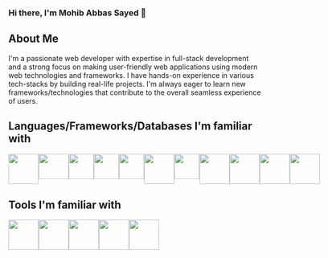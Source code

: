 ### Hi there, I'm Mohib Abbas Sayed 👋

## About Me
I'm a passionate web developer with expertise in full-stack development and a strong focus on making user-friendly web applications using modern web technologies and frameworks. I have hands-on experience in various tech-stacks by building real-life projects. I'm always eager to learn new frameworks/technologies that contribute to the overall seamless experience of users.

## Languages/Frameworks/Databases I'm familiar with
<div style="display: flex;">
  <img src="https://www.freepnglogos.com/uploads/html5-logo-png/html5-logo-devextreme-multi-purpose-controls-html-javascript-3.png" height="60"/>
  <img src="https://upload.wikimedia.org/wikipedia/commons/thumb/b/b2/Bootstrap_logo.svg/2560px-Bootstrap_logo.svg.png" width="60" height="50"/>
  <img src="https://static-00.iconduck.com/assets.00/nextjs-icon-512x512-11yvtwzn.png" height="50"/>
  <img src="https://upload.wikimedia.org/wikipedia/commons/thumb/a/a7/React-icon.svg/2300px-React-icon.svg.png" height="50"/>
  <img src="https://upload.wikimedia.org/wikipedia/commons/thumb/4/4c/Typescript_logo_2020.svg/2048px-Typescript_logo_2020.svg.png" height="50"/>
  <img src="https://res.cloudinary.com/startup-grind/image/upload/c_fill,dpr_2.0,f_auto,g_center,h_1080,q_100,w_1080/v1/gcs/platform-data-dsc/events/Tailwind_CSS_Logo.svg_GkNDLAs.png" height="60"/>
  <img src="https://upload.wikimedia.org/wikipedia/commons/thumb/2/27/PHP-logo.svg/2560px-PHP-logo.svg.png" height="50" weight="50"/>
  <img src="https://1000logos.net/wp-content/uploads/2020/08/MySQL-Logo.png" height="60"/>
   <img src="https://upload.wikimedia.org/wikipedia/commons/thumb/6/6a/JavaScript-logo.png/640px-JavaScript-logo.png" height="60"/>
  <img src="https://upload.wikimedia.org/wikipedia/commons/thumb/c/c3/Python-logo-notext.svg/1869px-Python-logo-notext.svg.png" height="60"/>
  <img src="https://cdn4.iconfinder.com/data/icons/logos-and-brands/512/181_Java_logo_logos-512.png" height="60"/>
</div>


## Tools I'm familiar with
<div style="display: flex;">
  <img src="https://upload.wikimedia.org/wikipedia/commons/3/33/Figma-logo.svg" height="60"/>
  <a href="framer.com/motion"><img src="https://cdn.iconscout.com/icon/free/png-256/free-framer-logo-3609961-3014601.png"  height="60"/></a>
  <img src="https://res.cloudinary.com/crunchbase-production/image/upload/c_lpad,f_auto,q_auto:eco,dpr_1/jqycac4nitgaoauawrxg" height="60"/>
  <img src="https://upload.wikimedia.org/wikipedia/commons/thumb/e/e0/Git-logo.svg/1280px-Git-logo.svg.png" height="60"/>
  <img src="https://1000logos.net/wp-content/uploads/2021/05/GitHub-logo.png" height="60"/>
</div>
